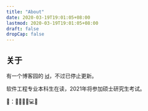 ```yaml
---
title: "About"
date: 2020-03-19T19:01:05+08:00
lastmod: 2020-03-19T19:01:05+08:00
draft: false
dropCap: false
---
```

## 关于

有一个博客园的 [id](https://www.cnblogs.com/Jaywhen-xiang/)，不过已停止更新。

软件工程专业本科生在读，2021年将参加硕士研究生考试。

🧡：🚴‍♂️🏀🏓💻📕

